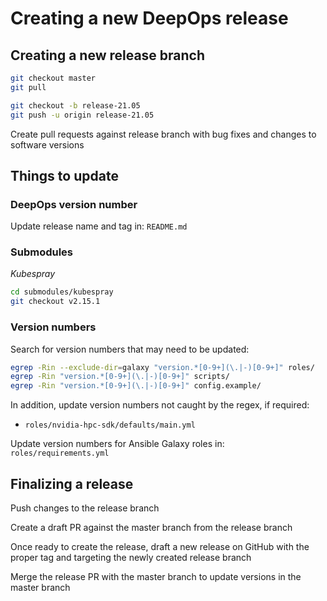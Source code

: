 Creating a new DeepOps release
===

## Creating a new release branch

```sh
git checkout master
git pull

git checkout -b release-21.05
git push -u origin release-21.05
```

Create pull requests against release branch with bug fixes and changes to software versions

## Things to update

### DeepOps version number

Update release name and tag in: `README.md`

### Submodules

*Kubespray*

```sh
cd submodules/kubespray
git checkout v2.15.1
```

### Version numbers

Search for version numbers that may need to be updated:

```sh
egrep -Rin --exclude-dir=galaxy "version.*[0-9+](\.|-)[0-9+]" roles/
egrep -Rin "version.*[0-9+](\.|-)[0-9+]" scripts/
egrep -Rin "version.*[0-9+](\.|-)[0-9+]" config.example/
```

In addition, update version numbers not caught by the regex, if required:

  * `roles/nvidia-hpc-sdk/defaults/main.yml`

Update version numbers for Ansible Galaxy roles in: `roles/requirements.yml`

## Finalizing a release

Push changes to the release branch

Create a draft PR against the master branch from the release branch

Once ready to create the release, draft a new release on GitHub with the proper
tag and targeting the newly created release branch

Merge the release PR with the master branch to update versions in the master branch
